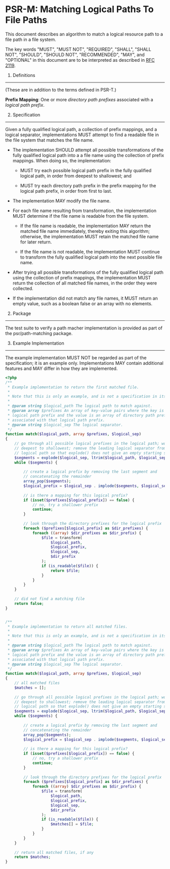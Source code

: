PSR-M: Matching Logical Paths To File Paths
===========================================

This document describes an algorithm to match a logical resource path to a
file path in a file system.

The key words "MUST", "MUST NOT", "REQUIRED", "SHALL", "SHALL NOT", "SHOULD",
"SHOULD NOT", "RECOMMENDED", "MAY", and "OPTIONAL" in this document are to be
interpreted as described in [RFC 2119](http://tools.ietf.org/html/rfc2119).


1. Definitions
--------------

(These are in addition to the terms defined in PSR-T.)

**Prefix Mapping**: One or more _directory path prefixes_ associated with a
_logical path prefix_.


2. Specification
----------------

Given a fully qualified logical path, a collection of prefix mappings, and a logical
separator, implementations MUST attempt to find a readable file in the file
system that matches the file name.

- The implementation SHOULD attempt all possible transformations of the fully
  qualified logical path into a a file name using the collection of prefix
  mappings. When doing so, the implementation:
  
    - MUST try each possible logical path prefix in the fully qualified
      logical path, in order from deepest to shallowest; and
    
    - MUST try each directory path prefix in the prefix mapping for the
      logical path prefix, in order from first to last.

- The implementation MAY modify the file name.

- For each file name resulting from transformation, the implementation MUST
  determine if the file name is readable from the file system.
  
    - If the file name is readable, the implementation MAY return the matched
      file name immediately, thereby exiting this algorithm; otherwise, the
      implementation MUST retain the matched file name for later return.
    
    - If the file name is not readable, the implementation MUST continue to
      transform the fully qualified logical path into the next possible file
      name.

- After trying all possible transformations of the fully qualified logical
  path using the collection of prefix mappings, the implementation MUST return
  the collection of all matched file names, in the order they were collected.

- If the implementation did not match any file names, it MUST return an empty
  value, such as a boolean false or an array with no elements.


2. Package
----------

The test suite to verify a path macher implementation is provided as part of the
psr/path-matching package.

3. Example Implementation
-------------------------

The example implementation MUST NOT be regarded as part of the specification;
it is an example only. Implementations MAY contain additional features and MAY
differ in how they are implemented.

```php
<?php
/**
 * Example implementation to return the first matched file.
 * 
 * Note that this is only an example, and is not a specification in itself.
 * 
 * @param string $logical_path The logical path to match against.
 * @param array $prefixes An array of key-value pairs where the key is a
 * logical path prefix and the value is an array of directory path prefixes
 * associated with that logical path prefix.
 * @param string $logical_sep The logical separator.
 */
function match($logical_path, array $prefixes, $logical_sep)
{
    // go through all possible logical prefixes in the logical path; work from
    // deepest to shallowest; remove the leading logical separator from the
    // logical path so that explode() does not give an empty starting segment.
    $segments = explode($logical_sep, ltrim($logical_path, $logical_sep));
    while ($segments) {
        
        // create a logical prefix by removing the last segment and
        // concatenating the remainder
        array_pop($segments);
        $logical_prefix = $logical_sep . implode($segments, $logical_sep);
        
        // is there a mapping for this logical prefix?
        if (isset($prefixes[$logical_prefix]) == false) {
            // no, try a shallower prefix
            continue;
        }
        
        // look through the directory prefixes for the logical prefix
        foreach ($prefixes[$logical_prefix] as $dir_prefixes) {
            foreach ((array) $dir_prefixes as $dir_prefix) {
                $file = transform(
                    $logical_path,
                    $logical_prefix,
                    $logical_sep,
                    $dir_prefix
                );
                if (is_readable($file)) {
                    return $file;
                }
            }
        }
    }
    
    // did not find a matching file
    return false;
}


/**
 * Example implementation to return all matched files.
 * 
 * Note that this is only an example, and is not a specification in itself.
 * 
 * @param string $logical_path The logical path to match against.
 * @param array $prefixes An array of key-value pairs where the key is a
 * logical path prefix and the value is an array of directory path prefixes
 * associated with that logical path prefix.
 * @param string $logical_sep The logical separator.
 */
function match($logical_path, array $prefixes, $logical_sep)
{
    // all matched files
    $matches = [];
    
    // go through all possible logical prefixes in the logical path; work from
    // deepest to shallowest; remove the leading logical separator from the
    // logical path so that explode() does not give an empty starting segment.
    $segments = explode($logical_sep, ltrim($logical_path, $logical_sep));
    while ($segments) {
        
        // create a logical prefix by removing the last segment and
        // concatenating the remainder
        array_pop($segments);
        $logical_prefix = $logical_sep . implode($segments, $logical_sep);
        
        // is there a mapping for this logical prefix?
        if (isset($prefixes[$logical_prefix]) == false) {
            // no, try a shallower prefix
            continue;
        }
        
        // look through the directory prefixes for the logical prefix
        foreach ($prefixes[$logical_prefix] as $dir_prefixes) {
            foreach ((array) $dir_prefixes as $dir_prefix) {
                $file = transform(
                    $logical_path,
                    $logical_prefix,
                    $logical_sep,
                    $dir_prefix
                );
                if (is_readable($file)) {
                    $matches[] = $file;
                }
            }
        }
    }
    
    // return all matched files, if any
    return $matches;
}
```
